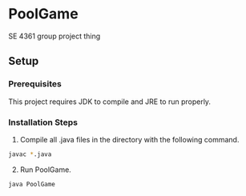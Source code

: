 # PoolGame
SE 4361 group project thing

## Setup
### Prerequisites
This project requires JDK to compile and JRE to run properly.

### Installation Steps
1. Compile all .java files in the directory with the following command.
```bash
javac *.java
```
2. Run PoolGame.
```bash
java PoolGame
```
